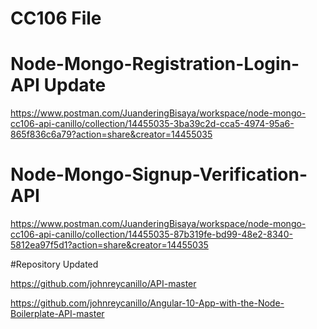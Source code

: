 # CC106  File

# Node-Mongo-Registration-Login-API Update

https://www.postman.com/JuanderingBisaya/workspace/node-mongo-cc106-api-canillo/collection/14455035-3ba39c2d-cca5-4974-95a6-865f836c6a79?action=share&creator=14455035

# Node-Mongo-Signup-Verification-API

https://www.postman.com/JuanderingBisaya/workspace/node-mongo-cc106-api-canillo/collection/14455035-87b319fe-bd99-48e2-8340-5812ea97f5d1?action=share&creator=14455035

#Repository Updated

https://github.com/johnreycanillo/API-master

https://github.com/johnreycanillo/Angular-10-App-with-the-Node-Boilerplate-API-master
